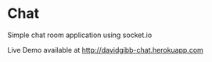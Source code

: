 # Chat

Simple chat room application using socket.io

Live Demo available at http://davidgibb-chat.herokuapp.com
